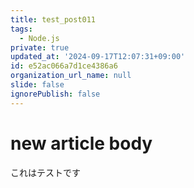 ```yaml
---
title: test_post011
tags:
  - Node.js
private: true
updated_at: '2024-09-17T12:07:31+09:00'
id: e52ac066a7d1ce4386a6
organization_url_name: null
slide: false
ignorePublish: false
---
```

# new article body
これはテストです
